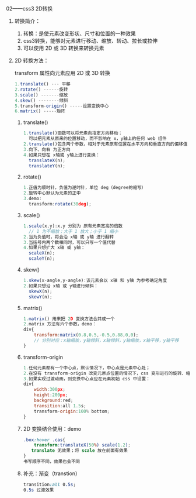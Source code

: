 02——css3 2D转换

1. 转换简介：

   1. 转换：是使元素改变形状、尺寸和位置的一种效果
   2. css3转换，能够对元素进行移动、缩放、转动、拉长或拉伸
   3. 可以使用 2D 或 3D 转换来转换元素

2. 2D 转换方法：

   transform 属性向元素应用 2D 或 3D 转换

   ```javascript
   1.translate() --- 平移
   2.rotate() ------旋转
   3.scale() -------缩放
   4.skew() --------倾斜
   5.transform-origin() -----设置变换中心
   6.matrix() -----矩阵
   ```

   1. translate()

      ```javascript
      1.translate()函数可以将元素向指定方向移动：
      	可以把元素从原来的位置移动，而不影响在 x，y轴上的任何 web 组件
      2.translate()包含两个参数，相对于元素原有位置在水平方向和垂直方向的偏移值
      3.向下、向右 为正方向
      4.如果只想在 x轴或 y轴上进行变换：
      	translateX(n);
      	translateY(n);
      ```

   2. rotate()

      ```javascript
      1.正值为顺时针，负值为逆时针，单位 deg（degree的缩写）
      2.旋转中心默认为元素的正中
      3.demo:
      	transform:rotate(30deg);
      ```

   3. scale()

      ```javascript
      1.scale(x,y):x,y 分别为 原有元素宽高的倍数
      	// 1 为不缩放；大于 1 放大；小于 1 缩小
      2.当为负值时，将会沿 x轴 或 y轴 进行翻转
      3.当括号内两个数相同时，可以只写一个值代替
      4.如果只想扩大 x轴 或 y轴：
      	scaleX(n);
      	scaleY(n);
      ```

   4. skew()

      ```javascript
      1.skew(x-angle,y-angle):该元素会以 x轴 和 y轴 为参考确定角度
      2.如果只想沿 x轴 或 y轴进行倾斜：
      	skewX(n);
      	skewY(n);
      ```

   5. matrix()

      ```javascript
      1.matrix() 用来把 2D 变换方法合并成一个
      2.matrix 方法有六个参数，demo：
      div{
          transform:matrix(0.8,0.5,-0.5,0.88,0,0);
          // 分别对应：x轴缩放，y轴倾斜，x轴倾斜，y轴缩放，x轴平移，y轴平移
      }
      ```

   6. transform-origin

      ```javascript
      1.任何元素都有一个中心点，默认情况下，中心点是元素中心处；
      2.在没有 transform-origin 改变元原点位置的情况下，css 变形进行的旋转、缩放等操作都是以元素自己中心	位置进行变形
      3.如果实现过渡动画，则变换中心点应在元素初始 css 中设置：
      div{
          width:300px;
          height:200px;
          background:red;
          transition:all 1.5s;
          transform-origin:100% bottom;
      }
      ```

   7. 2D 变换结合使用：demo

      ```css
      .box:hover .cas{
          transform:translateX(50%) scale(1.2);
      	 translate 无效果；将 scale 放在前面有效果    
      }
      书写顺序不同，效果也会不同
      ```

   8. 补充：渐变（transtion）

      ```css
      transition:all 0.5s; 
      0.5s 过渡效果
      ```

